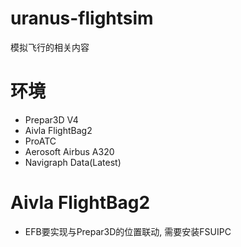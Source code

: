 # uranus-flightsim
模拟飞行的相关内容

# 环境
- Prepar3D V4
- Aivla FlightBag2
- ProATC
- Aerosoft Airbus A320
- Navigraph Data(Latest)

# Aivla FlightBag2
- EFB要实现与Prepar3D的位置联动, 需要安装FSUIPC
